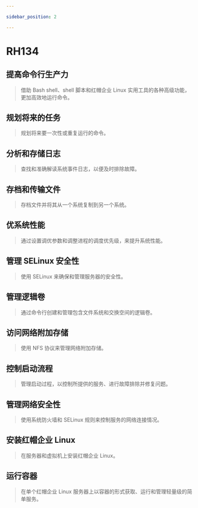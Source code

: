 ```yaml
---

sidebar_position: 2

---
```


# RH134

## 提高命令行生产力

> 借助 Bash shell、shell 脚本和红帽企业 Linux 实用工具的各种高级功能，更加高效地运行命令。

## 规划将来的任务

> 规划将来要一次性或重复运行的命令。

## 分析和存储日志

> 查找和准确解读系统事件日志，以便及时排除故障。

## 存档和传输文件

> 存档文件并将其从一个系统复制到另一个系统。

## 优系统性能

> 通过设置调优参数和调整进程的调度优先级，来提升系统性能。

## 管理 SELinux 安全性

> 使用 SELinux 来确保和管理服务器的安全性。

## 管理逻辑卷

> 通过命令行创建和管理包含文件系统和交换空间的逻辑卷。

## 访问网络附加存储

> 使用 NFS 协议来管理网络附加存储。

## 控制启动流程

> 管理启动过程，以控制所提供的服务、进行故障排除并修复问题。

## 管理网络安全性

> 使用系统防火墙和 SELinux 规则来控制服务的网络连接情况。

## 安装红帽企业 Linux

> 在服务器和虚拟机上安装红帽企业 Linux。

## 运行容器

> 在单个红帽企业 Linux 服务器上以容器的形式获取、运行和管理轻量级的简单服务。